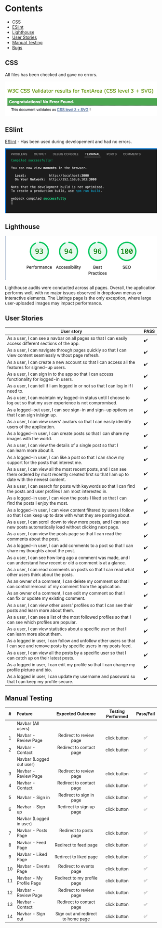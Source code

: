 # Contents

- [CSS](#css)
- [ESlint](#eslint)
- [Lighthouse](#lighthouse)
- [User Stories](#user-stories)
- [Manual Testing](#manual-testing)
- [Bugs](#bugs)

## CSS

All files has been checked and gave no errors.

![CSS](docs/readme-images/CSS_validation.png)

## ESlint

[ESlint](https://eslint.org/) - Has been used during developement and had no errors.

![ESlint](docs/readme-images/ESlint.png)

## Lighthouse

![Lighthouse](docs/readme-images/lighthouse.png)

Lighthouse audits were conducted across all pages. Overall, the application performs well, with no major issues observed in dropdown menus or interactive elements. The Listings page is the only exception, where large user-uploaded images may impact performance.

## User Stories

| User story                                                                                                                                                  |     | PASS |
| ----------------------------------------------------------------------------------------------------------------------------------------------------------- | --- | ---- |
| As a user, I can see a navbar on all pages so that I can easily access different sections of the app.                                                       |     | ✔️   |
| As a user, I can navigate through pages quickly so that I can view content seamlessly without page refresh.                                                 |     | ✔️   |
| As a user, I can create a new account so that I can access all the features for signed-up users.                                                            |     | ✔️   |
| As a user, I can sign in to the app so that I can access functionality for logged-in users.                                                                 |     | ✔️   |
| As a user, I can tell if I am logged in or not so that I can log in if I need to.                                                                           |     | ✔️   |
| As a user, I can maintain my logged-in status until I choose to log out so that my user experience is not compromised.                                      |     | ✔️   |
| As a logged-out user, I can see sign-in and sign-up options so that I can sign in/sign up.                                                                  |     | ✔️   |
| As a user, I can view users' avatars so that I can easily identify users of the application.                                                                |     | ✔️   |
| As a logged-in user, I can create posts so that I can share my images with the world.                                                                       |     | ✔️   |
| As a user, I can view the details of a single post so that I can learn more about it.                                                                       |     | ✔️   |
| As a logged-in user, I can like a post so that I can show my support for the posts that interest me.                                                        |     | ✔️   |
| As a user, I can view all the most recent posts, and I can see them ordered by most recently created first so that I am up to date with the newest content. |     | ✔️   |
| As a user, I can search for posts with keywords so that I can find the posts and user profiles I am most interested in.                                     |     | ✔️   |
| As a logged-in user, I can view the posts I liked so that I can find the posts I enjoy the most.                                                            |     | ✔️   |
| As a logged-in user, I can view content filtered by users I follow so that I can keep up to date with what they are posting about.                          |     | ✔️   |
| As a user, I can scroll down to view more posts, and I can see new posts automatically load without clicking next page.                                     |     | ✔️   |
| As a user, I can view the posts page so that I can read the comments about the post.                                                                        |     | ✔️   |
| As a logged-in user, I can add comments to a post so that I can share my thoughts about the post.                                                           |     | ✔️   |
| As a user, I can see how long ago a comment was made, and I can understand how recent or old a comment is at a glance.                                      |     | ✔️   |
| As a user, I can read comments on posts so that I can read what other users think about the posts.                                                          |     | ✔️   |
| As an owner of a comment, I can delete my comment so that I can control removal of my comment from the application.                                         |     | ✔️   |
| As an owner of a comment, I can edit my comment so that I can fix or update my existing comment.                                                            |     | ✔️   |
| As a user, I can view other users' profiles so that I can see their posts and learn more about them.                                                        |     | ✔️   |
| As a user, I can see a list of the most followed profiles so that I can see which profiles are popular.                                                     |     | ✔️   |
| As a user, I can view statistics about a specific user so that I can learn more about them.                                                                 |     | ✔️   |
| As a logged in user, I can follow and unfollow other users so that I can see and remove posts by specific users in my posts feed.                           |     | ✔️   |
| As a user, I can view all the posts by a specific user so that I can catch up on their latest posts.                                                        |     | ✔️   |
| As a logged in user, I can edit my profile so that I can change my profile picture and bio.                                                                 |     | ✔️   |
| As a logged in user, I can update my username and password so that I can keep my profile secure.                                                            |     | ✔️   |

## Manual Testing

|  #  | Feature                  |          Expected Outcome          | Testing Performed | Pass/Fail |
| :-: | :----------------------- | :--------------------------------: | :---------------: | :-------: |
|     | Navbar (All users)       |                                    |                   |           |
|  1  | Navbar - Review Page     |      Redirect to review page       |   click button    |    ✅     |
|  2  | Navbar - Contact         |      Redirect to contact page      |   click button    |    ✅     |
|     | Navbar (Logged out user) |                                    |                   |           |
|  3  | Navbar - Review Page     |      Redirect to review page       |   click button    |    ✅     |
|  4  | Navbar - Contact         |      Redirect to contact page      |   click button    |    ✅     |
|  5  | Navbar - Sign in         |      Redirect to sign in page      |   click button    |    ✅     |
|  6  | Navbar - Sign up         |      Redirect to sign up page      |   click button    |    ✅     |
|     | Navbar (Logged in user)  |                                    |                   |           |
|  7  | Navbar - Posts Page      |       Redirect to posts page       |   click button    |    ✅     |
|  8  | Navbar - Feed Page       |       Redirect to feed page        |   click button    |    ✅     |
|  9  | Navbar - Liked Page      |       Redirect to liked page       |   click button    |    ✅     |
| 10  | Navbar - Events Page     |      Redirect to events page       |   click button    |    ✅     |
| 11  | Navbar - My Profile Page |    Redirect to my profile page     |   click button    |    ✅     |
| 12  | Navbar - Review Page     |      Redirect to review page       |   click button    |    ✅     |
| 13  | Navbar - Contact         |      Redirect to contact page      |   click button    |    ✅     |
| 14  | Navbar - Sign out        | Sign out and redirect to home page |   click button    |    ✅     |
